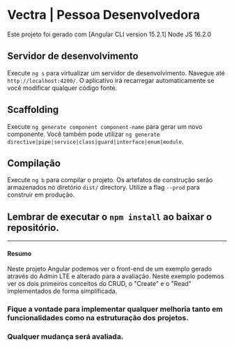 # Vectra | Pessoa Desenvolvedora

Este projeto foi gerado com [Angular  CLI version 15.2.1]
Node JS 16.2.0

## Servidor de desenvolvimento

Execute `ng s` para virtualizar um servidor de desenvolvimento. Navegue até `http://localhost:4200/`. O aplicativo irá recarregar automaticamente se você modificar qualquer código fonte.

## Scaffolding

Execute `ng generate component component-name` para gerar um novo componente. Você também pode utilizar `ng generate directive|pipe|service|class|guard|interface|enum|module`.

## Compilação

Execute `ng b` para compilar o projeto. Os artefatos de construção serão armazenados no diretório `dist/` directory. Utilize a flag `--prod` para construir em produção.

## Lembrar de executar o `npm install` ao baixar o repositório.
___
#### Resumo
Neste projeto Angular podemos ver o front-end de um exemplo gerado através do Admin LTE e alterado para a avaliação. Neste exemplo podemos ver os dois primeiros conceitos do CRUD, o "Create" e o "Read" implementados de forma simplificada.


### Fique a vontade para implementar qualquer melhoria tanto em funcionalidades como na estruturação dos projetos. 
### Qualquer mudança será avaliada.
